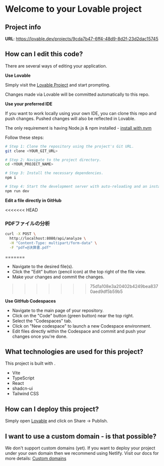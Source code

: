 # Welcome to your Lovable project

## Project info

**URL**: https://lovable.dev/projects/9cda7b47-6ff4-48d9-8d2f-23d2dac15745

## How can I edit this code?

There are several ways of editing your application.

**Use Lovable**

Simply visit the [Lovable Project](https://lovable.dev/projects/9cda7b47-6ff4-48d9-8d2f-23d2dac15745) and start prompting.

Changes made via Lovable will be committed automatically to this repo.

**Use your preferred IDE**

If you want to work locally using your own IDE, you can clone this repo and push changes. Pushed changes will also be reflected in Lovable.

The only requirement is having Node.js & npm installed - [install with nvm](https://github.com/nvm-sh/nvm#installing-and-updating)

Follow these steps:

```sh
# Step 1: Clone the repository using the project's Git URL.
git clone <YOUR_GIT_URL>

# Step 2: Navigate to the project directory.
cd <YOUR_PROJECT_NAME>

# Step 3: Install the necessary dependencies.
npm i

# Step 4: Start the development server with auto-reloading and an instant preview.
npm run dev
```

**Edit a file directly in GitHub**

<<<<<<< HEAD
### PDFファイルの分析
```bash
curl -X POST \
  http://localhost:8080/api/analyze \
  -H "Content-Type: multipart/form-data" \
  -F "pdf=@決算書.pdf"
```
=======
- Navigate to the desired file(s).
- Click the "Edit" button (pencil icon) at the top right of the file view.
- Make your changes and commit the changes.
>>>>>>> 75d1a108e3a20402b4249bea8370aed9df5b59b5

**Use GitHub Codespaces**

- Navigate to the main page of your repository.
- Click on the "Code" button (green button) near the top right.
- Select the "Codespaces" tab.
- Click on "New codespace" to launch a new Codespace environment.
- Edit files directly within the Codespace and commit and push your changes once you're done.

## What technologies are used for this project?

This project is built with .

- Vite
- TypeScript
- React
- shadcn-ui
- Tailwind CSS

## How can I deploy this project?

Simply open [Lovable](https://lovable.dev/projects/9cda7b47-6ff4-48d9-8d2f-23d2dac15745) and click on Share -> Publish.

## I want to use a custom domain - is that possible?

We don't support custom domains (yet). If you want to deploy your project under your own domain then we recommend using Netlify. Visit our docs for more details: [Custom domains](https://docs.lovable.dev/tips-tricks/custom-domain/)
